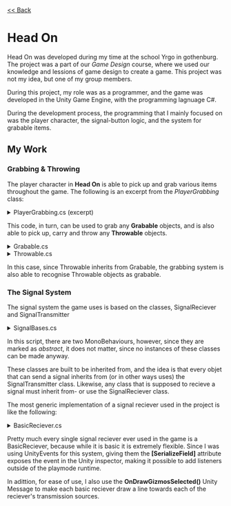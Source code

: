 [<< Back](https://salmaster1.github.io/Portfolio/)

# Head On

Head On was developed during my time at the school Yrgo in gothenburg. The project was a part of our *Game Design* course, where we used our knowledge and lessions of game design to create a game. This project was not my idea, but one of my group members.

During this project, my role was as a programmer, and the game was developed in the Unity Game Engine, with the programming lagnuage C#.

During the development process, the programming that I mainly focused on was the player character, the signal-button logic, and the system for grabable items.

## My Work

### Grabbing & Throwing

The player character in **Head On** is able to pick up and grab various items throughout the game. The following is an excerpt from the *PlayerGrabbing* class:

<details><summary>PlayerGrabbing.cs (excerpt)</summary>
  <pre><code class="language-csharp">

private void TryGrabObject(bool requireClick)
{
    Grabable g = GetClosestGrabable();
    if (g == null) return;
    if (requireClick != g.RequireClick) return;
    if (g != null && g.GetType() == typeof(Throwable) && grabDelayTimer <= 0)
    {
        if (transform.parent.parent = g.transform) //Unchild player if grabbing box that player is standing on
            transform.parent.parent = null;
        SetHeldItem((Throwable)g);
    }
    else if (g != null)
    {
        //Ledge grab
        if (activeInputType == InputType.Controller && grabDelayTimer <= 0)
        {
            grabDelayTimer = 0.2f;
            if (currentGrabable != null)
            {
                currentGrabable.ToggleGrabableVisual(false);
                currentGrabable = null;
            }
            g.HoldItem();
        }
        else if (activeInputType == InputType.KeyboardMouse && grabDelayTimer <= 0)
        {
            grabDelayTimer = 0.2f;
            if (currentGrabable != null)
            {
                currentGrabable.ToggleGrabableVisual(false);
                currentGrabable = null;
            }
            g.HoldItem();
        }
    }
    //Grab lever
    if (currentThrowable == null)
    {
        EnableArms();
    }
    else
    {
        foreach (var item in arms)
        {
            item.Renderer.enabled = false;
        }
        playerAnimations.SetAnimationMode(AnimationMode.Carrying);
        playerAnimations.UpdateAnimation();
    }
}

public void SetHeldItem(Throwable newThrowable)
{
    if (carrying)
    {
        Throw(0, Vector2.down);
    }
    if (newThrowable != null)
    {
        currentThrowable = newThrowable;
        currentThrowable.transform.parent = heldItemPosition;
        currentThrowable.transform.localPosition = Vector2.zero;
        currentThrowable.HoldItem();
        if (currentThrowable.CompareTag("Head"))
        {
            currentThrowable.transform.rotation = Quaternion.identity;
            currentThrowable.transform.localScale = new Vector3(2, 2);
        }
        Invoke(nameof(SetCarryingTrue), pickupGracePeriod);
        heldItemRenderer.enabled = true;
        playerMovement.ArmSFX(true);
    }
    else
    {
        EnableArms();
    }
}

private void Throw(float force, Vector2 direction)
{
    if (currentThrowable == null) return;
    currentThrowable.ThrowItem(force, direction);
    currentThrowable = null;
    currentGrabable = null;
    carrying = false;
    aiming = false;
    currentForce = 0;
    playerMovement.SetMovementStatus(carrying, aiming);
    heldItemRenderer.enabled = false;
    grabDelayTimer = 0.7f;
    EnableArms();
    if (force != 0)
    {
        playerMovement.ThrowSFX();
        playerAnimations.ThrowAnimation();
        playerAnimations.SetAnimationMode(AnimationMode.None);
    }
    else
    {
        playerAnimations.SetAnimationMode(AnimationMode.None);
        playerAnimations.UpdateAnimation();
    }
}

float GetForceModifier(Vector2 delta)
{
    //Throws object based on mouse position
    if (activeInputType == InputType.KeyboardMouse)
    {
        return Mathf.Clamp(delta.magnitude * mouse_forceModifier / maxThrowForceModifier, 3, maxThrowForceModifier);
    }
    else if (activeInputType == InputType.Controller)
    {
        return maxThrowForceModifier;
    }
    return maxThrowForceModifier;
}

Vector2 GetCalculatedPosition(float velocity, Vector2 direction, float time)
{
    //Calcuates the future position of a throw, using physics formulas for Projectile Motion in 2D space
    float x = currentThrowable.transform.position.x + direction.x * velocity * time;
    float y = currentThrowable.transform.position.y + direction.y * velocity * time - 9.82f * time * time / 2;
    return new Vector2(x, y);
}
  </code></pre>
</details>

This code, in turn, can be used to grab any **Grabable** objects, and is also able to pick up, carry and throw any **Throwable** objects.

<details><summary>Grabable.cs</summary>
  <pre>

using System.Collections;
using System.Collections.Generic;
using UnityEngine;

public abstract class Grabable : MonoBehaviour
{
    [SerializeField] bool requireClickToGrab = true;
    public bool RequireClick { get { return requireClickToGrab; } }

    protected Collider2D col;
    public Collider2D Collider { get { return col; } }
    public abstract void HoldItem();

    [SerializeField] protected GameObject highlight;
    
    private void Start()
    {
        if (GrabablesManager.Instance != null && GrabablesManager.Instance.IsInitialized && !GrabablesManager.Instance.Grabables.Contains(this))
        {
            GrabablesManager.Instance.Grabables.Add(this);
        }
    }

    private void OnEnable()
    {
        if (GrabablesManager.Instance != null && GrabablesManager.Instance.IsInitialized && !GrabablesManager.Instance.Grabables.Contains(this))
        {
            GrabablesManager.Instance.Grabables.Add(this);
        }
    }

    private void OnDisable()
    {
        if (GrabablesManager.Instance == null) { return; }
        GrabablesManager.Instance.Grabables.Remove(this);
    }

    private void OnDestroy()
    {
        if(GrabablesManager.Instance == null) { return; }
        GrabablesManager.Instance.Grabables.Remove(this);
    }

    public virtual void ToggleGrabableVisual(bool toggle)
    {
        if (highlight != null)
        {
            highlight.SetActive(toggle);
        }
    }
}
  </pre>
</details>

<details><summary>Throwable.cs</summary>
  <pre>

using System.Collections;
using System.Collections.Generic;
using UnityEngine;

public class Throwable : Grabable
{
    public Rigidbody2D Rigidbody { get; private set; }

    Transform defaultParent;
    public Transform DefaultParent { get { return defaultParent; } }
    [SerializeField] AudioClip collisionClip;
    [SerializeField] float throwRotation = 25;
    [SerializeField] bool causeCamShake = false;
    [SerializeField] bool resetOnDeath = false;
    [SerializeField] float maxShakeAmount = 0.15f;
    ParticleSystem ps;
    bool isHeld;
    public bool IsHeld { get { return isHeld; } }
    CameraMovement cameraMovement;

    public static Throwable Head {get; private set;}

    private void Awake()
    {
        Rigidbody = GetComponent&#60;Rigidbody2D&#62;();
        col = GetComponent&#60;Collider2D&#62;();
        if(!TryGetComponent&#60;ParticleSystem&#62;(out ps))
        {
            ps = GetComponentInChildren&#60;ParticleSystem&#62;();
        }

        defaultParent = transform.parent;
        cameraMovement = Camera.main.GetComponent&#60;CameraMovement&#62;();
        if(gameObject.CompareTag("Head"))
        {
            Head = this;
        }
    }

    public override void HoldItem()
    {
        if(!enabled)
        {
            return;
        }

        isHeld = true;
        Rigidbody.bodyType = RigidbodyType2D.Static;
        col.enabled = false;
        Rigidbody.simulated = false;
    }

    public void ThrowItem(float force, Vector2 direction)
    {
        isHeld = false;
        transform.parent = defaultParent;
        //col.enabled = true;
        Rigidbody.bodyType = RigidbodyType2D.Dynamic;
        Rigidbody.simulated = true;
        Rigidbody.AddTorque(throwRotation * direction.x);
        Rigidbody.AddForce(force * direction, ForceMode2D.Impulse);
        Invoke(nameof(EnableCollider), 0.1f);
    }

    void EnableCollider()
    {
        col.enabled=true;
    }

    public override void ToggleGrabableVisual(bool toggle)
    {
        if (ps != null)
        {
            if (toggle)
            {
                ps.Play();
            }
            else
            {
                ps.Stop();
            }
        }

        if (highlight != null)
        {
            highlight.SetActive(toggle);
        }
    }

    private void OnCollisionEnter2D(Collision2D collision)
    {
        if(collisionClip == null)
        {
            return;
        }

        if(collision.relativeVelocity.sqrMagnitude > 0.01f)
        {
            AudioManager.Instance.PlayAudio(collisionClip, transform.position);
            
            if (causeCamShake)
            {
                cameraMovement.CameraShake(Mathf.Clamp(maxShakeAmount*(collision.relativeVelocity.sqrMagnitude*0.01f),0.1f,maxShakeAmount), collision.relativeVelocity);
            }
        }

        if(collision.gameObject.CompareTag("Player") && collision.enabled)
        {
            //Child player to throwable
            collision.transform.parent = transform;
        }
    }
    private void OnCollisionExit2D(Collision2D collision)
    {
        if (collision.gameObject.CompareTag("Player") && collision.enabled)
        {
            collision.transform.parent = null;
        }
    }

    public void ResetMe()
    {
        if (!resetOnDeath || gameObject.CompareTag("Head")) return;

        transform.localPosition = Vector3.zero;
        transform.eulerAngles = Vector3.zero;

        Rigidbody.angularVelocity = 0f;
        Rigidbody.velocity = Vector3.zero;
    }
}

  </pre>
</details>



In this case, since Throwable inherits from Grabable, the grabbing system is also able to recognise Throwable objects as grabable.

### The Signal System

The signal system the game uses is based on the classes, SignalReciever and SignalTransmitter

<details><summary>SignalBases.cs</summary>
  <pre>

using System.Collections.Generic;
using UnityEngine;
using UnityEngine.Events;

public abstract class SignalTransmitter : MonoBehaviour
{
    protected List&#60;SignalReciever&#62; recievers = new();
    public List&#60;SignalReciever&#62; Recievers { get { return recievers; } set { recievers = value; } }

    protected bool state;

    public abstract void TransmitSignal();

    public abstract bool GetSignalState();
}

public abstract class SignalReciever : MonoBehaviour
{
    [SerializeField] protected Transmitter[] sources;

    [SerializeField] protected UnityEvent onSignalActivated, onSignalDeactivated;

    protected bool? state = null;

    protected virtual void Start()
    {
        if(sources == null || sources.Length == 0) 
        {
            return; 
        }

        foreach (var source in sources)
        {
            if(source != null && source.Source != null)
            {
                source.Source.Recievers.Add(this);
            }
        }

        RecieveSignal();
    }

    public abstract void RecieveSignal();
}


[System.Serializable]
public class Transmitter
{
    [SerializeField] SignalTransmitter source;
    public SignalTransmitter Source { get { return source; } }

    [SerializeField] bool activeState = true;
    public bool ActiveState { get { return activeState; } }
}
  </pre>
</details>

In this script, there are two MonoBehaviours, however, since they are marked as *abstract*, it does not matter, since no instances of these classes can be made anyway.

These classes are built to be inherited from, and the idea is that every objet that can send a signal inherits from (or in other ways uses) the SignalTransmitter class. Likewise, any class that is supposed to recieve a signal must inherit from- or use the SignalReciever class.

The most generic implementation of a signal reciever used in the project is like the following:

<details><summary>BasicReciever.cs</summary>
  <pre>

using System.Collections;
using System.Collections.Generic;
using UnityEngine;

public class BasicReciever : SignalReciever
{
    public override void RecieveSignal()
    {
        bool active = true;
        foreach (var source in sources)
        {
            if(source.Source.GetSignalState() != source.ActiveState)
            {
                active = false;
                break;
            }
        }

        state ??= !active;

        if (state != active)
        {
            if (active)
            {
                state = true;
                if(onSignalActivated.GetPersistentEventCount() &#62; 0)
                    onSignalActivated.Invoke();
            }
            else
            {
                state = false;
                if (onSignalDeactivated.GetPersistentEventCount() &#62; 0)
                    onSignalDeactivated.Invoke();
            }
        }
    }

    private void OnDrawGizmosSelected()
    {
        if((sources == null) || (sources != null && sources.Length == 0))
        {
            return;
        }

        foreach (var source in sources)
        {
            if (source.Source != null)
            {
                if (source.ActiveState)
                {
                    Gizmos.color = Color.green;
                }
                else
                {
                    Gizmos.color = Color.red;
                }

                Gizmos.DrawLine(transform.position, source.Source.transform.position);
            }
        }
    }
}
  </pre>
</details>

Pretty much every single signal reciever ever used in the game is a BasicReciever, because while it is basic it is extremely flexible.
Since I was using UnityEvents for this system, giving them the **[SerializeField]** attribute exposes the event in the Unity inspector, making it possible to add listeners outside of the playmode runtime.

In adittion, for ease of use, I also use the **OnDrawGizmosSelected()** Unity Message to make each basic reciever draw a line towards each of the reciever's transmission sources.
